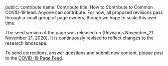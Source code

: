 public: contribute
name: Contribute
title: How to Contribute to Common COVID-19
lead: Anyone can contribute. For now, all proposed revisions pass through a small group of page owners, though we hope to scale this over time.

The seed version of the page was released on {Revisions.November_21 November 21, 2020}. It is continuously revised to reflect changes to the research landscape.

To send corrections, answer questions and submit new content, please post to the [COVID-19 Page Feed](/feed/covid-19).
